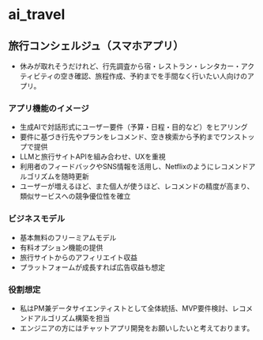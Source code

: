 # ai_travel
## 旅行コンシェルジュ（スマホアプリ）

* 休みが取れそうだけれど、行先調査から宿・レストラン・レンタカー・アクティビティの空き確認、旅程作成、予約までを手間なく行いたい人向けのアプリ。  

### アプリ機能のイメージ

* 生成AIで対話形式にユーザー要件（予算・日程・目的など）をヒアリング
* 要件に基づき行先やプランをレコメンド、空き検索から予約までワンストップで提供
* LLMと旅行サイトAPIを組み合わせ、UXを重視
* 利用者のフィードバックやSNS情報を活用し、Netflixのようにレコメンドアルゴリズムを随時更新
* ユーザーが増えるほど、また個人が使うほど、レコメンドの精度が高まり、類似サービスへの競争優位性を確立  


### ビジネスモデル

* 基本無料のフリーミアムモデル
* 有料オプション機能の提供
* 旅行サイトからのアフィリエイト収益
* プラットフォームが成長すれば広告収益も想定  


### 役割想定

* 私はPM兼データサイエンティストとして全体統括、MVP要件検討、レコメンドアルゴリズム構築を担当
* エンジニアの方にはチャットアプリ開発をお願いしたいと考えております。

